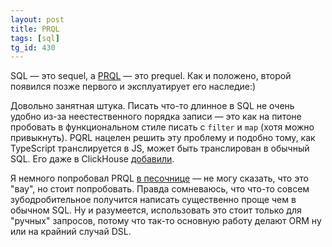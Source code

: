 ```yaml
---
layout: post
title: PRQL
tags: [sql]
tg_id: 430
---
```

SQL — это sequel, а [PRQL](https://github.com/PRQL/prql) — это prequel. Как и положено, второй появился позже первого и эксплуатирует его наследие:)

Довольно занятная штука. Писать что-то длинное в SQL не очень удобно из-за неестественного порядка записи — это как на питоне пробовать в функциональном стиле писать с `filter` и `map` (хотя можно привыкнуть). PQRL нацелен решить эту проблему и подобно тому, как TypeScript транслируется в JS, может быть транслирован в обычный SQL. Его даже в ClickHouse [добавили](https://clickhouse.com/docs/en/guides/developer/alternative-query-languages).

Я немного попробовал PRQL [в песочнице](https://prql-lang.org/playground/) — не могу сказать, что это "вау", но стоит попробовать. Правда сомневаюсь, что что-то совсем зубодробительное получится написать существенно проще чем в обычном SQL. Ну и разумеется, использовать это стоит только для "ручных" запросов, потому что так-то основную работу делают ORM ну или на крайний случай DSL.

